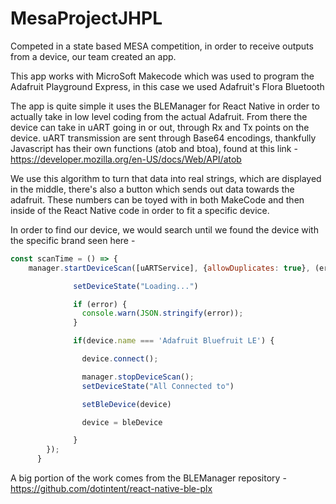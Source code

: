 # MesaProjectJHPL

Competed in a state based MESA competition, in order to receive outputs from a device, our team created an app.

This app works with MicroSoft Makecode which was used to program the Adafruit Playground Express, in this case we used Adafruit's Flora Bluetooth

The app is quite simple it uses the BLEManager for React Native in order to actually take in low level coding from the actual Adafruit. From there the device can take in uART going in or out, through Rx and Tx points on the device. uART transmission are sent through Base64 encodings, thankfully Javascript has their own functions (atob and btoa), found at this link - https://developer.mozilla.org/en-US/docs/Web/API/atob

We use this algorithm to turn that data into real strings, which are displayed in the middle, there's also a button which sends out data towards the adafruit. These numbers can be toyed with in both MakeCode and then inside of the React Native code in order to fit a specific device.

In order to find our device, we would search until we found the device with the specific brand seen here - 

``` javascript
const scanTime = () => {
    manager.startDeviceScan([uARTService], {allowDuplicates: true}, (error, device) => {

              setDeviceState("Loading...")

              if (error) {
                console.warn(JSON.stringify(error));
              }

              if(device.name === 'Adafruit Bluefruit LE') {

                device.connect();

                manager.stopDeviceScan();
                setDeviceState("All Connected to")

                setBleDevice(device)

                device = bleDevice

              }
        });
      }
```

A big portion of the work comes from the BLEManager repository - https://github.com/dotintent/react-native-ble-plx
